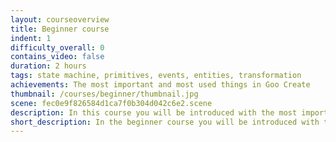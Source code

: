 ```yaml
---
layout: courseoverview
title: Beginner course
indent: 1
difficulty_overall: 0
contains_video: false
duration: 2 hours
tags: state machine, primitives, events, entities, transformation
achievements: The most important and most used things in Goo Create
thumbnail: /courses/beginner/thumbnail.jpg
scene: fec0e9f826584d1ca7f0b304d042c6e2.scene
description: In this course you will be introduced with the most important parts of Goo Create. At the end of this course you will have a 3D moon landscape that contains interactivity, animations and much more. Check out the final scene below!
short_description: In the beginner course you will be introduced with the most important parts of Goo Create. It is strongly recommended to follow this course before starting with other courses and tutorials.
---
```

